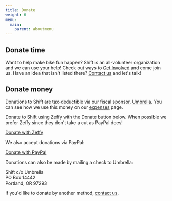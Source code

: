 ```yaml
---
title: Donate
weight: 6
menu:
  main:
    parent: aboutmenu
---
```

## Donate time

Want to help make bike fun happen? Shift is an all-volunteer organization and we can use your help! Check out ways to [Get Involved](/pages/get-involved/) and come join us. Have an idea that isn't listed there? [Contact us](/pages/contact/) and let's talk!


## Donate money

Donations to Shift are tax-deductible via our fiscal sponsor, [Umbrella](https://www.umbrellapdx.org/). You can see how we use this money on our [expenses](/pages/budget-finance-stuff/) page.

Donate to Shift using Zeffy with the Donate button below. When possible we prefer Zeffy since they don't take a cut as PayPal does!

<div class="donate">
  <a href="{{% param "donations.primaryURL" %}}" target="_blank">Donate with Zeffy</a>
</div>

We also accept donations via PayPal:

<div class="donate">
  <a href="{{% param "donations.secondaryURL" %}}" target="_blank">Donate with PayPal</a>
</div>

Donations can also be made by mailing a check to Umbrella:

Shift c/o Umbrella<br>
PO Box 14442<br>
Portland, OR  97293

If you'd like to donate by another method, [contact us](/pages/contact/).